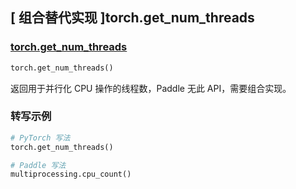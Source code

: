 ## [ 组合替代实现 ]torch.get_num_threads

### [torch.get_num_threads](https://pytorch.org/docs/stable/generated/torch.get_num_threads.html)

```python
torch.get_num_threads()
```

返回用于并行化 CPU 操作的线程数，Paddle 无此 API，需要组合实现。

### 转写示例

```python
# PyTorch 写法
torch.get_num_threads()

# Paddle 写法
multiprocessing.cpu_count()
```
